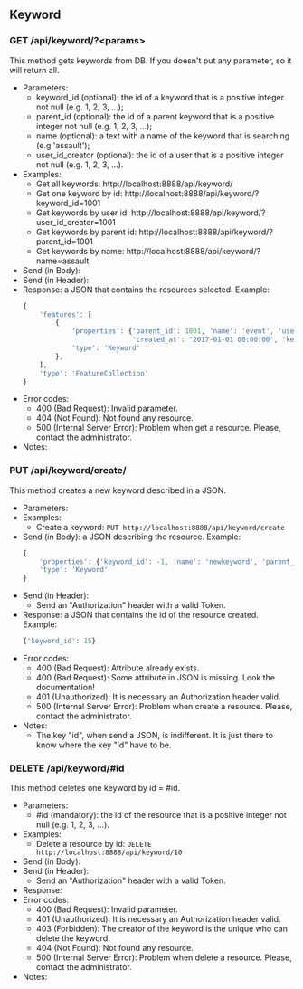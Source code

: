 ## Keyword


### GET /api/keyword/?\<params>

This method gets keywords from DB. If you doesn't put any parameter, so it will return all.
- Parameters:
    - keyword_id (optional): the id of a keyword that is a positive integer not null (e.g. 1, 2, 3, ...);
    - parent_id (optional): the id of a parent keyword that is a positive integer not null (e.g. 1, 2, 3, ...);
    - name (optional): a text with a name of the keyword that is searching (e.g 'assault');
    - user_id_creator (optional): the id of a user that is a positive integer not null (e.g. 1, 2, 3, ...).
- Examples:
     - Get all keywords: http://localhost:8888/api/keyword/
     - Get one keyword by id: http://localhost:8888/api/keyword/?keyword_id=1001
     - Get keywords by user id: http://localhost:8888/api/keyword/?user_id_creator=1001
     - Get keywords by parent id: http://localhost:8888/api/keyword/?parent_id=1001
     - Get keywords by name: http://localhost:8888/api/keyword/?name=assault
- Send (in Body):
- Send (in Header):
- Response: a JSON that contains the resources selected. Example:
    ```javascript
    {
        'features': [
            {
                'properties': {'parent_id': 1001, 'name': 'event', 'user_id_creator': 1001,
                               'created_at': '2017-01-01 00:00:00', 'keyword_id': 1002},
                'type': 'Keyword'
            },
        ],
        'type': 'FeatureCollection'
    }
    ```
- Error codes:
    - 400 (Bad Request): Invalid parameter.
    - 404 (Not Found): Not found any resource.
    - 500 (Internal Server Error): Problem when get a resource. Please, contact the administrator.
- Notes:


### PUT /api/keyword/create/

This method creates a new keyword described in a JSON.
- Parameters:
- Examples:
    - Create a keyword: ```PUT http://localhost:8888/api/keyword/create```
- Send (in Body): a JSON describing the resource. Example:
    ```javascript
    {
        'properties': {'keyword_id': -1, 'name': 'newkeyword', 'parent_id': 1001},
        'type': 'Keyword'
    }
    ```
- Send (in Header):
    - Send an "Authorization" header with a valid Token.
- Response: a JSON that contains the id of the resource created. Example:
    ```javascript
    {'keyword_id': 15}
    ```
- Error codes:
     - 400 (Bad Request): Attribute already exists.
     - 400 (Bad Request): Some attribute in JSON is missing. Look the documentation!
     - 401 (Unauthorized): It is necessary an Authorization header valid.
     - 500 (Internal Server Error): Problem when create a resource. Please, contact the administrator.
- Notes:
    - The key "id", when send a JSON, is indifferent. It is just there to know where the key "id" have to be.


<!-- - PUT /api/layer/update -->


### DELETE /api/keyword/#id

This method deletes one keyword by id = #id.
- Parameters:
    - #id (mandatory): the id of the resource that is a positive integer not null (e.g. 1, 2, 3, ...).
- Examples:
     - Delete a resource by id: ```DELETE http://localhost:8888/api/keyword/10```
- Send (in Body):
- Send (in Header):
    - Send an "Authorization" header with a valid Token.
- Response:
- Error codes:
     - 400 (Bad Request): Invalid parameter.
     - 401 (Unauthorized): It is necessary an Authorization header valid.
     - 403 (Forbidden): The creator of the keyword is the unique who can delete the keyword.
     - 404 (Not Found): Not found any resource.
     - 500 (Internal Server Error): Problem when delete a resource. Please, contact the administrator.
- Notes:
